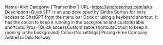 Name=Aiko
Category=['Transcriber']
URL=https://sindresorhus.com/aiko
Description=QuickGPT is an app developed by Sindre Sorhus for easy access to ChatGPT from the menu bar Dock or using a keyboard shortcut. It has the option to keep it running in the background and customizable shortcuts.
Pros=[Quick accessCustomizable shortcutsOption to keep it running in the background]
Cons=[No settings]
Pricing=Free
Company Address=Oslo Norway
